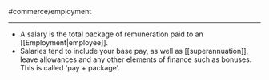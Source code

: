 #commerce/employment 

---
- A salary is the total package of remuneration paid to an [[Employment|employee]].
- Salaries tend to include your base pay, as well as [[superannuation]], leave allowances and any other elements of finance such as bonuses. This is called 'pay + package'.
